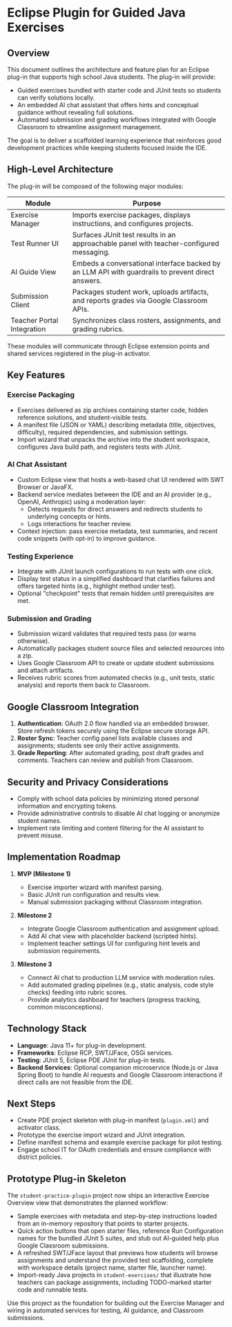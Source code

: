 # Eclipse Plugin for Guided Java Exercises

## Overview
This document outlines the architecture and feature plan for an Eclipse plug-in that supports high school Java students. The plug-in will provide:

* Guided exercises bundled with starter code and JUnit tests so students can verify solutions locally.
* An embedded AI chat assistant that offers hints and conceptual guidance without revealing full solutions.
* Automated submission and grading workflows integrated with Google Classroom to streamline assignment management.

The goal is to deliver a scaffolded learning experience that reinforces good development practices while keeping students focused inside the IDE.

## High-Level Architecture

The plug-in will be composed of the following major modules:

| Module | Purpose |
| --- | --- |
| Exercise Manager | Imports exercise packages, displays instructions, and configures projects. |
| Test Runner UI | Surfaces JUnit test results in an approachable panel with teacher-configured messaging. |
| AI Guide View | Embeds a conversational interface backed by an LLM API with guardrails to prevent direct answers. |
| Submission Client | Packages student work, uploads artifacts, and reports grades via Google Classroom APIs. |
| Teacher Portal Integration | Synchronizes class rosters, assignments, and grading rubrics. |

These modules will communicate through Eclipse extension points and shared services registered in the plug-in activator.

## Key Features

### Exercise Packaging
* Exercises delivered as zip archives containing starter code, hidden reference solutions, and student-visible tests.
* A manifest file (JSON or YAML) describing metadata (title, objectives, difficulty), required dependencies, and submission settings.
* Import wizard that unpacks the archive into the student workspace, configures Java build path, and registers tests with JUnit.

### AI Chat Assistant
* Custom Eclipse view that hosts a web-based chat UI rendered with SWT Browser or JavaFX.
* Backend service mediates between the IDE and an AI provider (e.g., OpenAI, Anthropic) using a moderation layer:
  * Detects requests for direct answers and redirects students to underlying concepts or hints.
  * Logs interactions for teacher review.
* Context injection: pass exercise metadata, test summaries, and recent code snippets (with opt-in) to improve guidance.

### Testing Experience
* Integrate with JUnit launch configurations to run tests with one click.
* Display test status in a simplified dashboard that clarifies failures and offers targeted hints (e.g., highlight method under test).
* Optional "checkpoint" tests that remain hidden until prerequisites are met.

### Submission and Grading
* Submission wizard validates that required tests pass (or warns otherwise).
* Automatically packages student source files and selected resources into a zip.
* Uses Google Classroom API to create or update student submissions and attach artifacts.
* Receives rubric scores from automated checks (e.g., unit tests, static analysis) and reports them back to Classroom.

## Google Classroom Integration

1. **Authentication**: OAuth 2.0 flow handled via an embedded browser. Store refresh tokens securely using the Eclipse secure storage API.
2. **Roster Sync**: Teacher config panel lists available classes and assignments; students see only their active assignments.
3. **Grade Reporting**: After automated grading, post draft grades and comments. Teachers can review and publish from Classroom.

## Security and Privacy Considerations

* Comply with school data policies by minimizing stored personal information and encrypting tokens.
* Provide administrative controls to disable AI chat logging or anonymize student names.
* Implement rate limiting and content filtering for the AI assistant to prevent misuse.

## Implementation Roadmap

1. **MVP (Milestone 1)**
   * Exercise importer wizard with manifest parsing.
   * Basic JUnit run configuration and results view.
   * Manual submission packaging without Classroom integration.

2. **Milestone 2**
   * Integrate Google Classroom authentication and assignment upload.
   * Add AI chat view with placeholder backend (scripted hints).
   * Implement teacher settings UI for configuring hint levels and submission requirements.

3. **Milestone 3**
   * Connect AI chat to production LLM service with moderation rules.
   * Add automated grading pipelines (e.g., static analysis, code style checks) feeding into rubric scores.
   * Provide analytics dashboard for teachers (progress tracking, common misconceptions).

## Technology Stack

* **Language**: Java 11+ for plug-in development.
* **Frameworks**: Eclipse RCP, SWT/JFace, OSGi services.
* **Testing**: JUnit 5, Eclipse PDE JUnit for plug-in tests.
* **Backend Services**: Optional companion microservice (Node.js or Java Spring Boot) to handle AI requests and Google Classroom interactions if direct calls are not feasible from the IDE.

## Next Steps

* Create PDE project skeleton with plug-in manifest (`plugin.xml`) and activator class.
* Prototype the exercise import wizard and JUnit integration.
* Define manifest schema and example exercise package for pilot testing.
* Engage school IT for OAuth credentials and ensure compliance with district policies.



## Prototype Plug-in Skeleton

The `student-practice-plugin` project now ships an interactive Exercise Overview view that demonstrates the planned workflow:

* Sample exercises with metadata and step-by-step instructions loaded from an in-memory repository that points to starter projects.
* Quick action buttons that open starter files, reference Run Configuration names for the bundled JUnit 5 suites, and stub out AI-guided help plus Google Classroom submissions.
* A refreshed SWT/JFace layout that previews how students will browse assignments and understand the provided test scaffolding, complete with workspace details (project name, starter file, launcher name).
* Import-ready Java projects in `student-exercises/` that illustrate how teachers can package assignments, including TODO-marked starter code and runnable tests.


Use this project as the foundation for building out the Exercise Manager and wiring in automated services for testing, AI guidance, and Classroom submissions.
